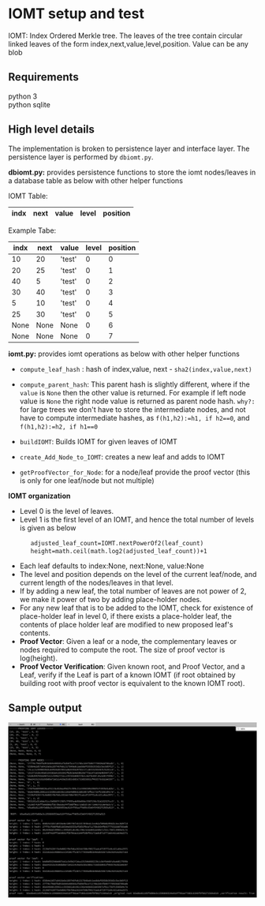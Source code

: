 # IOMT setup and test

IOMT: Index Ordered Merkle tree. The leaves of the tree contain circular linked leaves of the form index,next,value,level,position. Value can be any blob

## Requirements

python 3\
python sqlite

## High level details
The implementation is broken to persistence layer and interface layer. The persistence layer is performed by ```dbiomt.py```. 

**dbiomt.py:** provides persistence functions to store the iomt nodes/leaves in a database table as below with other helper functions

IOMT Table:

| indx  | next | value | level | position
--- | --- | ---| --- | ---

Example Tabe:

| indx  | next | value | level | position
--- | --- | ---| --- | ---
10 | 20 | 'test'| 0 | 0
20 | 25 | 'test'| 0 | 1
40 | 5 | 'test'| 0 | 2
30 | 40 | 'test'| 0 | 3
5 | 10 | 'test'| 0 | 4
25 | 30 | 'test'| 0 | 5
None | None | None| 0 | 6
None | None | None| 0 | 7



**iomt.py:** provides iomt operations as below with other helper functions 
* `compute_leaf_hash` :    hash of index,value, next - `sha2(index,value,next)`
* `compute_parent_hash`: This parent hash is slightly different, where if the `value` is `None` then the other value is returned. For example if left node value is `None` the right node value is returned as parent node hash. `why?: ` for large trees we don't have to store the intermediate nodes, and not have to compute intermediate hashes, as `f(h1,h2):=h1, if h2==0`, and `f(h1,h2):=h2, if h1==0`

* `buildIOMT`: Builds IOMT for given leaves of IOMT
* `create_Add_Node_to_IOMT`: creates a new leaf and adds to IOMT
* `getProofVector_for_Node`: for a node/leaf provide the proof vector (this is only for one leaf/node but not multiple)

**IOMT organization**
* Level 0 is the level of leaves. 
* Level 1 is the first level of an IOMT, and hence the total number of levels is given as below
   ```
      adjusted_leaf_count=IOMT.nextPowerOf2(leaf_count)
      height=math.ceil(math.log2(adjusted_leaf_count))+1
   ```
* Each leaf defaults to index:None, next:None, value:None
* The level and position depends on the level of the current leaf/node, and current length of the nodes/leaves in that level. 
* If by adding a new leaf, the total number of leaves are not power of 2, we make it power of two by adding place-holder nodes. 
* For any new leaf that is to be added to the IOMT, check for existence of place-holder leaf in level 0, if there exists a place-holder leaf, the contents of place holder leaf are modified to new proposed leaf's contents.
* **Proof Vector**: Given a leaf or a node, the complementary leaves or nodes required to compute the root. The size of proof vector is log(height).
* **Proof Vector Verification**: Given known root, and Proof Vector, and a Leaf, verify if the Leaf is part of a known IOMT (if root obtained by building root with proof vector is equivalent to the known IOMT root).

## Sample output
![Alt text](Sample_Output_IOMT.png?raw=true "Sample IOMT output")



